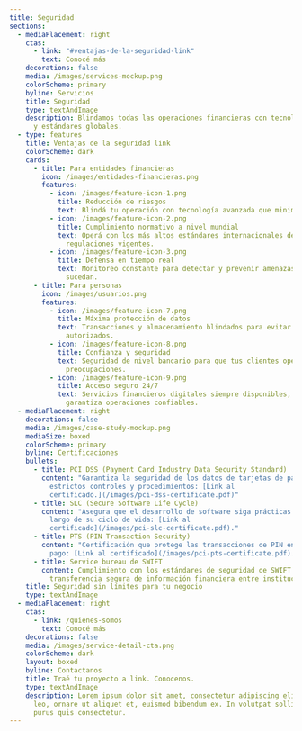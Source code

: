 ```yaml
---
title: Seguridad
sections:
  - mediaPlacement: right
    ctas:
      - link: "#ventajas-de-la-seguridad-link"
        text: Conocé más
    decorations: false
    media: /images/services-mockup.png
    colorScheme: primary
    byline: Servicios
    title: Seguridad
    type: textAndImage
    description: Blindamos todas las operaciones financieras con tecnología de punta
      y estándares globales.
  - type: features
    title: Ventajas de la seguridad link
    colorScheme: dark
    cards:
      - title: Para entidades financieras
        icon: /images/entidades-financieras.png
        features:
          - icon: /images/feature-icon-1.png
            title: Reducción de riesgos
            text: Blindá tu operación con tecnología avanzada que minimiza ciberataques.
          - icon: /images/feature-icon-2.png
            title: Cumplimiento normativo a nivel mundial
            text: Operá con los más altos estándares internacionales de seguridad y
              regulaciones vigentes.
          - icon: /images/feature-icon-3.png
            title: Defensa en tiempo real
            text: Monitoreo constante para detectar y prevenir amenazas antes de que
              sucedan.
      - title: Para personas
        icon: /images/usuarios.png
        features:
          - icon: /images/feature-icon-7.png
            title: Máxima protección de datos
            text: Transacciones y almacenamiento blindados para evitar accesos no
              autorizados.
          - icon: /images/feature-icon-8.png
            title: Confianza y seguridad
            text: Seguridad de nivel bancario para que tus clientes operen sin
              preocupaciones.
          - icon: /images/feature-icon-9.png
            title: Acceso seguro 24/7
            text: Servicios financieros digitales siempre disponibles, con tecnología que
              garantiza operaciones confiables.
  - mediaPlacement: right
    decorations: false
    media: /images/case-study-mockup.png
    mediaSize: boxed
    colorScheme: primary
    byline: Certificaciones
    bullets:
      - title: PCI DSS (Payment Card Industry Data Security Standard)
        content: "Garantiza la seguridad de los datos de tarjetas de pago mediante
          estrictos controles y procedimientos: [Link al
          certificado.](/images/pci-dss-certificate.pdf)"
      - title: SLC (Secure Software Life Cycle)
        content: "Asegura que el desarrollo de software siga prácticas seguras a lo
          largo de su ciclo de vida: [Link al
          certificado](/images/pci-slc-certificate.pdf)."
      - title: PTS (PIN Transaction Security)
        content: "Certificación que protege las transacciones de PIN en dispositivos de
          pago: [Link al certificado](/images/pci-pts-certificate.pdf)."
      - title: Service bureau de SWIFT
        content: Cumplimiento con los estándares de seguridad de SWIFT para la
          transferencia segura de información financiera entre instituciones.
    title: Seguridad sin límites para tu negocio
    type: textAndImage
  - mediaPlacement: right
    ctas:
      - link: /quienes-somos
        text: Conocé más
    decorations: false
    media: /images/service-detail-cta.png
    colorScheme: dark
    layout: boxed
    byline: Contactanos
    title: Traé tu proyecto a link. Conocenos.
    type: textAndImage
    description: Lorem ipsum dolor sit amet, consectetur adipiscing elit. Duis enim
      leo, ornare ut aliquet et, euismod bibendum ex. In volutpat sollicitudin
      purus quis consectetur.
---
```

